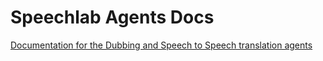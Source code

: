 # Speechlab Agents Docs
[Documentation for the Dubbing and Speech to Speech translation agents](https://shaft-foundation.github.io/SpeechlabAgentsDocs/)
